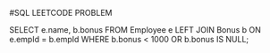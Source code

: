 #SQL 
LEETCODE PROBLEM 


SELECT e.name, b.bonus
FROM Employee e
LEFT JOIN Bonus b
ON e.empId = b.empId
WHERE b.bonus < 1000 OR b.bonus IS NULL;